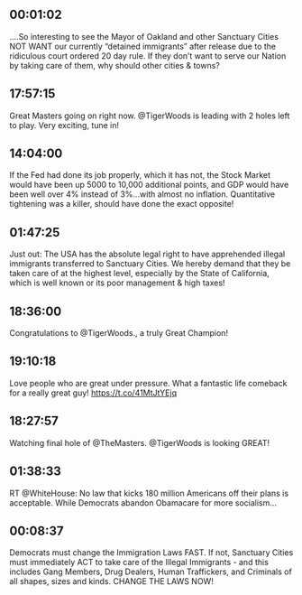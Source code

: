 ## 00:01:02
....So interesting to see the Mayor of Oakland and other Sanctuary Cities NOT WANT our currently “detained immigrants” after release due to the ridiculous court ordered 20 day rule. If they don’t want to serve our Nation by taking care of them, why should other cities &amp; towns?
## 17:57:15
Great Masters going on right now. @TigerWoods is leading with 2 holes left to play. Very exciting, tune in!
## 14:04:00
If the Fed had done its job properly, which it has not, the Stock Market would have been up 5000 to 10,000 additional points, and GDP would have been well  over 4% instead of 3%...with almost no inflation. Quantitative tightening was a killer, should have done the exact opposite!
## 01:47:25
Just out: The USA has the absolute legal right to have apprehended illegal immigrants transferred to Sanctuary Cities. We hereby demand that they be taken care of at the highest level, especially by the State of California, which is well known or its poor management &amp; high taxes!
## 18:36:00
Congratulations to @TigerWoods., a truly Great Champion!
## 19:10:18
Love people who are great under pressure. What a fantastic life comeback for a really great guy! https://t.co/41MtJtYEjq
## 18:27:57
Watching final hole of @TheMasters. @TigerWoods is looking GREAT!
## 01:38:33
RT @WhiteHouse: No law that kicks 180 million Americans off their plans is acceptable. While Democrats abandon Obamacare for more socialism…
## 00:08:37
Democrats must change the Immigration Laws FAST. If not, Sanctuary Cities must immediately ACT to take care of the Illegal Immigrants - and this includes Gang Members, Drug Dealers, Human Traffickers, and Criminals of all shapes, sizes and kinds. CHANGE THE LAWS NOW!
